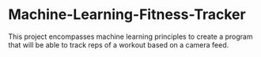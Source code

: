 # Machine-Learning-Fitness-Tracker
This project encompasses machine learning principles to create a program that will be able to track reps of a workout based on a camera feed.
